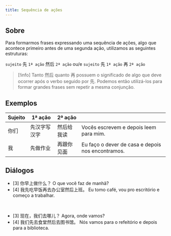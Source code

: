 ```yaml
---
title: Sequência de ações
---
```


## Sobre
Para formarmos frases expressando uma sequência de ações, algo que acontece primeiro antes de uma segunda ação, utilizamos as seguintes estruturas:

`sujeito` 先 `1ª ação` 然后 `2ª ação`
ou/e
`sujeito` 先 `1ª ação` 再 `2ª ação`

> [!info]
> Tanto 然后 quanto 再 possuem o significado de algo que deve ocorrer após o verbo seguido por 先. Podemos então utilizá-los para formar grandes frases sem repetir a mesma conjunção.

## Exemplos

| Sujeito | 1ª ação | 2ª ação |                                                   |
| ------- | ------- | ------- | ------------------------------------------------- |
| 你们      | 先汉字写汉字  | 然后给我读   | Vocês escrevem e depois leem para mim.            |
| 我       | 先做作业    | 再跟你见面   | Eu faço o dever de casa e depois nos encontramos. |

## Diálogos

- [3] 你早上做什么？
     O que você faz de manhã?
- [4] 我先吃早饭再去办公室然后上班。
     Eu tomo café, vou pro escritório e começo a trabalhar.

<br>

- [3] 现在，我们去哪儿？
      Agora, onde vamos?
- [4] 我们先去食堂然后去图书馆。
      Nós vamos para o refeitório e depois para a biblioteca.